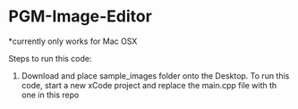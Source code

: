 # PGM-Image-Editor
*currently only works for Mac OSX


Steps to run this code:
1. Download and place sample_images folder onto the Desktop.
To run this code, start a new xCode project and replace the main.cpp file with th one in this repo
